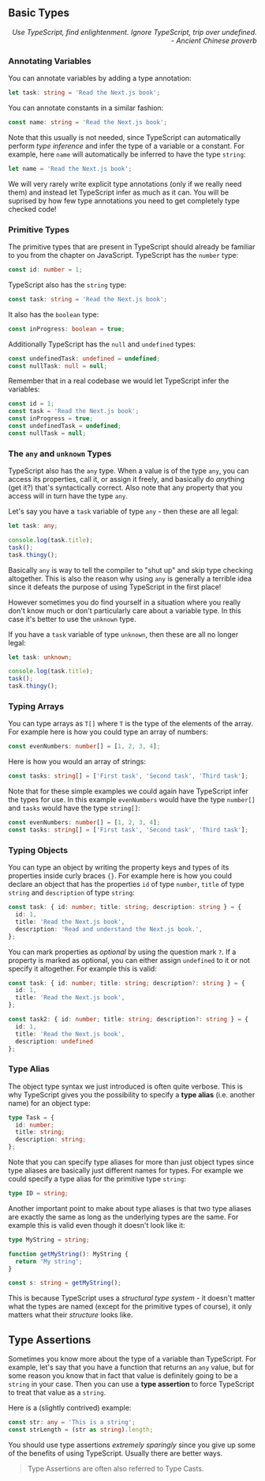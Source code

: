 ## Basic Types

<div style="text-align: right"> <i> Use TypeScript, find enlightenment. Ignore TypeScript, trip over undefined. <br> - Ancient Chinese proverb </i> </div>

### Annotating Variables

You can annotate variables by adding a type annotation:

```ts
let task: string = 'Read the Next.js book';
```

You can annotate constants in a similar fashion:

```ts
const name: string = 'Read the Next.js book';
```

Note that this usually is not needed, since TypeScript can automatically perform _type inference_ and infer the type of a variable or a constant.
For example, here `name` will automatically be inferred to have the type `string`:

```ts
let name = 'Read the Next.js book';
```

We will very rarely write explicit type annotations (only if we really need them) and instead let TypeScript infer as much as it can.
You will be suprised by how few type annotations you need to get completely type checked code!

### Primitive Types

The primitive types that are present in TypeScript should already be familiar to you from the chapter on JavaScript.
TypeScript has the `number` type:

```ts
const id: number = 1;
```

TypeScript also has the `string` type:

```ts
const task: string = 'Read the Next.js book';
```

It also has the `boolean` type:

```ts
const inProgress: boolean = true;
```

Additionally TypeScript has the `null` and `undefined` types:

```ts
const undefinedTask: undefined = undefined;
const nullTask: null = null;
```

Remember that in a real codebase we would let TypeScript infer the variables:

```ts
const id = 1;
const task = 'Read the Next.js book';
const inProgress = true;
const undefinedTask = undefined;
const nullTask = null;
```

### The `any` and `unknown` Types

TypeScript also has the `any` type.
When a value is of the type `any`, you can access its properties, call it, or assign it freely, and basically do *any*thing (get it?) that's syntactically correct.
Also note that any property that you access will in turn have the type `any`.

Let's say you have a `task` variable of type `any` - then these are all legal:

```ts
let task: any;

console.log(task.title);
task();
task.thingy();
```

Basically `any` is way to tell the compiler to "shut up" and skip type checking altogether.
This is also the reason why using `any` is generally a terrible idea since it defeats the purpose of using TypeScript in the first place!

However sometimes you do find yourself in a situation where you really don't know much or don't particularly care about a variable type.
In this case it's better to use the `unknown` type.

If you have a `task` variable of type `unknown`, then these are all no longer legal:

```ts
let task: unknown;

console.log(task.title);
task();
task.thingy();
```

### Typing Arrays

You can type arrays as `T[]` where `T` is the type of the elements of the array.
For example here is how you could type an array of numbers:

```ts
const evenNumbers: number[] = [1, 2, 3, 4];
```

Here is how you would an array of strings:

```ts
const tasks: string[] = ['First task', 'Second task', 'Third task'];
```

Note that for these simple examples we could again have TypeScript infer the types for use.
In this example `evenNumbers` would have the type `number[]` and `tasks` would have the type `string[]`:

```ts
const evenNumbers: number[] = [1, 2, 3, 4];
const tasks: string[] = ['First task', 'Second task', 'Third task'];
```

### Typing Objects

You can type an object by writing the property keys and types of its properties inside curly braces `{}`.
For example here is how you could declare an object that has the properties `id` of type `number`, `title` of type `string` and `description` of type `string`:

```ts
const task: { id: number; title: string; description: string } = {
  id: 1,
  title: 'Read the Next.js book',
  description: 'Read and understand the Next.js book.',
};
```

You can mark properties as _optional_ by using the question mark `?`.
If a property is marked as optional, you can either assign `undefined` to it or not specify it altogether.
For example this is valid:

```ts
const task: { id: number; title: string; description?: string } = {
  id: 1,
  title: 'Read the Next.js book',
};

const task2: { id: number; title: string; description?: string } = {
  id: 1,
  title: 'Read the Next.js book',
  description: undefined
};
```

### Type Alias

The object type syntax we just introduced is often quite verbose.
This is why TypeScript gives you the possibility to specify a **type alias** (i.e. another name) for an object type:

```ts
type Task = {
  id: number;
  title: string;
  description: string;
};
```

Note that you can specify type aliases for more than just object types since type aliases are basically just different names for types.
For example we could specify a type alias for the primitive type `string`:

```ts
type ID = string;
```

Another important point to make about type aliases is that two type aliases are exactly the same as long as the underlying types are the same.
For example this is valid even though it doesn't look like it:

```ts
type MyString = string;

function getMyString(): MyString {
  return 'My string';
}

const s: string = getMyString();
```

This is because TypeScript uses a _structural type system_ - it doesn't matter what the types are named (except for the primitive types of course), it only matters what their _structure_ looks like.

## Type Assertions

Sometimes you know more about the type of a variable than TypeScript.
For example, let's say that you have a function that returns an `any` value, but for some reason you know that in fact that value is definitely going to be a `string` in your case.
Then you can use a **type assertion** to force TypeScript to treat that value as a `string`.

Here is a (slightly contrived) example:

```ts
const str: any = 'This is a string';
const strLength = (str as string).length;
```

You should use type assertions _extremely sparingly_ since you give up some of the benefits of using TypeScript.
Usually there are better ways.

> Type Assertions are often also referred to Type Casts.
